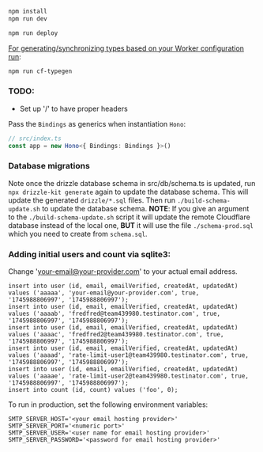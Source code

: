 ```txt
npm install
npm run dev
```

```txt
npm run deploy
```

[For generating/synchronizing types based on your Worker configuration run](https://developers.cloudflare.com/workers/wrangler/commands/#types):

```txt
npm run cf-typegen
```

### TODO:

- Set up '/' to have proper headers

Pass the `Bindings` as generics when instantiation `Hono`:

```ts
// src/index.ts
const app = new Hono<{ Bindings: Bindings }>()
```

### Database migrations

Note once the drizzle database schema in src/db/schema.ts is updated, run `npx drizzle-kit generate`
again to update the database schema. This will update the generated `drizzle/*.sql` files. Then run
`./build-schema-update.sh` to update the database schema. **NOTE**: If you give an argument to the
`./build-schema-update.sh` script it will update the remote Cloudflare database instead of the local
one, **BUT** it will use the file `./schema-prod.sql` which you need to create from `schema.sql`.

### Adding initial users and count via sqlite3:

Change 'your-email@your-provider.com' to your actual email address.

    insert into user (id, email, emailVerified, createdAt, updatedAt) values ('aaaaa', 'your-email@your-provider.com', true, '1745988806997', '1745988806997');
    insert into user (id, email, emailVerified, createdAt, updatedAt) values ('aaaab', 'fredfred@team439980.testinator.com', true, '1745988806997', '1745988806997');
    insert into user (id, email, emailVerified, createdAt, updatedAt) values ('aaaac', 'fredfred2@team439980.testinator.com', true, '1745988806997', '1745988806997');
    insert into user (id, email, emailVerified, createdAt, updatedAt) values ('aaaad', 'rate-limit-user1@team439980.testinator.com', true, '1745988806997', '1745988806997');
    insert into user (id, email, emailVerified, createdAt, updatedAt) values ('aaaae', 'rate-limit-user2@team439980.testinator.com', true, '1745988806997', '1745988806997');
    insert into count (id, count) values ('foo', 0);

To run in production, set the following environment variables:

    SMTP_SERVER_HOST='<your email hosting provider>'
    SMTP_SERVER_PORT='<numeric port>'
    SMTP_SERVER_USER='<user name for email hosting provider>'
    SMTP_SERVER_PASSWORD='<password for email hosting provider>'
